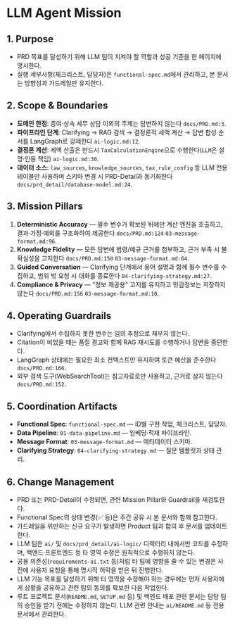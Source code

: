 # LLM Agent Mission

## 1. Purpose
- PRD 목표를 달성하기 위해 LLM 팀이 지켜야 할 역할과 성공 기준을 한 페이지에 명시한다.
- 실행 세부사항(체크리스트, 담당자)은 `functional-spec.md`에서 관리하고, 본 문서는 방향성과 가드레일만 유지한다.

## 2. Scope & Boundaries
- **도메인 한정**: 증여·상속 세무 상담 이외의 주제는 답변하지 않는다 `docs/PRD.md:3`.
- **파이프라인 단계**: Clarifying → RAG 검색 → 결정론적 세액 계산 → 답변 합성 순서를 LangGraph로 강제한다 `ai-logic.md:12`.
- **결정론 계산**: 세액 산출은 반드시 `TaxCalculationEngine`으로 수행한다(`LLM`은 설명·인용 책임) `ai-logic.md:30`.
- **데이터 소스**: `law_sources`, `knowledge_sources`, `tax_rule_config` 등 LLM 전용 테이블만 사용하며 스키마 변경 시 PRD-Detail과 동기화한다 `docs/prd_detail/database-model.md:24`.

## 3. Mission Pillars
1. **Deterministic Accuracy** — 필수 변수가 확보된 뒤에만 계산 엔진을 호출하고, 결과·가정·예외를 구조화하여 제공한다 `docs/PRD.md:124` `03-message-format.md:96`.
2. **Knowledge Fidelity** — 모든 답변에 법령/예규 근거를 첨부하고, 근거 부족 시 불확실성을 고지한다 `docs/PRD.md:150` `03-message-format.md:64`.
3. **Guided Conversation** — Clarifying 단계에서 용어 설명과 함께 필수 변수를 수집하고, 범위 밖 요청 시 대화를 종료한다 `04-clarifying-strategy.md:27`.
4. **Compliance & Privacy** — "정보 제공용" 고지를 유지하고 민감정보는 저장하지 않는다 `docs/PRD.md:156` `03-message-format.md:10`.

## 4. Operating Guardrails
- Clarifying에서 수집하지 못한 변수는 임의 추정으로 채우지 않는다.
- Citation이 비었을 때는 품질 경고와 함께 RAG 재시도를 수행하거나 답변을 중단한다.
- LangGraph 상태에는 필요한 최소 컨텍스트만 유지하여 토큰 예산을 준수한다 `docs/PRD.md:166`.
- 외부 검색 도구(WebSearchTool)는 참고자료로만 사용하고, 근거로 삼지 않는다 `docs/PRD.md:152`.

## 5. Coordination Artifacts
- **Functional Spec**: `functional-spec.md` — ID별 구현 작업, 체크리스트, 담당자.
- **Data Pipeline**: `01-data-pipeline.md` — 임베딩·적재 파이프라인.
- **Message Format**: `03-message-format.md` — 메타데이터 스키마.
- **Clarifying Strategy**: `04-clarifying-strategy.md` — 질문 템플릿과 상태 관리.

## 6. Change Management
- PRD 또는 PRD-Detail이 수정되면, 관련 Mission Pillar와 Guardrail을 재검토한다.
- Functional Spec의 상태 변경(✅ 등)은 주간 공유 시 본 문서와 함께 참고한다.
- 가드레일을 위반하는 신규 요구가 발생하면 Product 팀과 합의 후 문서를 업데이트한다.
- LLM 팀은 `ai/` 및 `docs/prd_detail/ai-logic/` 디렉터리 내에서만 코드를 수정하며, 백엔드·프론트엔드 등 타 영역 수정은 원칙적으로 수행하지 않는다.
- 공용 의존성(`requirements-ai.txt` 등)처럼 타 팀에 영향을 줄 수 있는 변경은 사전에 사용자 요청을 통해 명시적 허락을 받은 뒤 진행한다.
- LLM 기능 목표를 달성하기 위해 타 영역을 수정해야 하는 경우에는 먼저 사용자에게 상황을 공유하고 관련 팀의 동의를 확보한 다음 작업한다.
- 루트 프로젝트 문서(`README.md`, `SETUP.md` 등) 및 백엔드 배포 관련 문서는 담당 팀의 승인을 받기 전에는 수정하지 않는다. LLM 관련 안내는 `ai/README.md` 등 전용 문서에서 관리한다.
